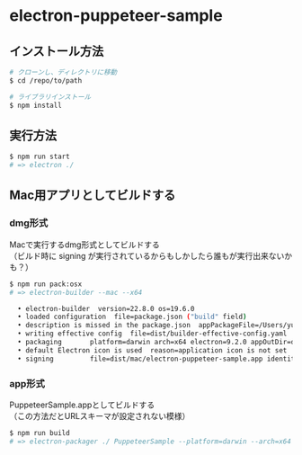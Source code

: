# electron-puppeteer-sample

## インストール方法

```bash
# クローンし、ディレクトリに移動
$ cd /repo/to/path

# ライブラリインストール
$ npm install
```

## 実行方法

```bash
$ npm run start
# => electron ./
```

## Mac用アプリとしてビルドする

### dmg形式

Macで実行するdmg形式としてビルドする  
（ビルド時に signing が実行されているからもしかしたら誰もが実行出来ないかも？）

```bash
$ npm run pack:osx
# => electron-builder --mac --x64

  • electron-builder  version=22.8.0 os=19.6.0
  • loaded configuration  file=package.json ("build" field)
  • description is missed in the package.json  appPackageFile=/Users/yuu/src/github.com/yuki-takara/electron-puppeteer-sample/package.json
  • writing effective config  file=dist/builder-effective-config.yaml
  • packaging       platform=darwin arch=x64 electron=9.2.0 appOutDir=dist/mac
  • default Electron icon is used  reason=application icon is not set
  • signing         file=dist/mac/electron-puppeteer-sample.app identityName=Apple Development: Yuki Takara (xxxxxxx) identityHash=xxxxxxx provisioningProfile=none
```

### app形式

PuppeteerSample.appとしてビルドする  
（この方法だとURLスキーマが設定されない模様）

```bash
$ npm run build
# => electron-packager ./ PuppeteerSample --platform=darwin --arch=x64 --overwrite
```
